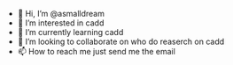 - 👋 Hi, I’m @asmalldream
- 👀 I’m interested in cadd
- 🌱 I’m currently learning cadd
- 💞️ I’m looking to collaborate on who do reaserch on cadd
- 📫 How to reach me just send me the email

<!---
asmalldream/asmalldream is a ✨ special ✨ repository because its `README.md` (this file) appears on your GitHub profile.
You can click the Preview link to take a look at your changes.
--->
